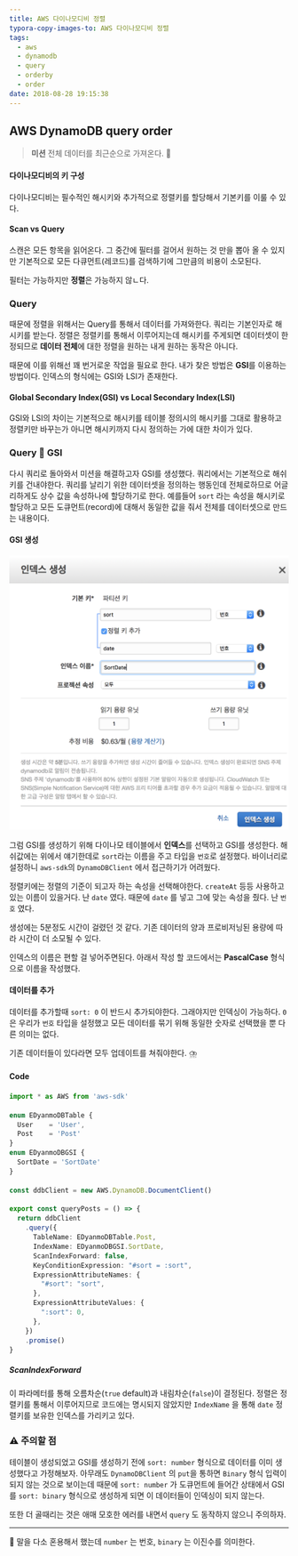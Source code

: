 ```yaml
---
title: AWS 다이나모디비 정렬
typora-copy-images-to: AWS 다이나모디비 정렬
tags:
  - aws
  - dynamodb
  - query
  - orderby
  - order
date: 2018-08-28 19:15:38
---
```



## AWS DynamoDB query order

> **미션** 전체 데이터를 최근순으로 가져온다. :ram:

#### 다이나모디비의 키 구성

다이나모디비는 필수적인 해시키와 추가적으로 정렬키를 할당해서 기본키를 이룰 수 있다.

#### Scan vs Query

스캔은 모든 항목을 읽어온다. 그 중간에 필터를 걸어서 원하는 것 만을 뽑아 올 수 있지만 기본적으로 모든 다큐먼트(레코드)를 검색하기에 그만큼의 비용이 소모된다.

필터는 가능하지만 **정렬**은 가능하지 않ㄴ다.

### Query

때문에 정렬을 위해서는 Query를 통해서 데이터를 가져와한다. 쿼리는 기본인자로 해시키를 받는다. 정렬은 정렬키를 통해서 이루어지는데 해시키를 주게되면 데이터셋이 한정되므로 **데이터 전체**에 대한 정렬을 원하는 내게 원하는 동작은 아니다.

때문에 이를 위해선 꽤 번거로운 작업을 필요로 한다. 내가 찾은 방법은 **GSI**를 이용하는 방법이다. 인덱스의 형식에는 GSI와 LSI가 존재한다.

#### Global Secondary Index(GSI) vs Local Secondary Index(LSI)

GSI와 LSI의 차이는 기본적으로 해시키를 테이블 정의시의 해시키를 그대로 활용하고 정렬키만 바꾸는가 아니면 해시키까지 다시 정의하는 가에 대한 차이가 있다.

### Query :two_women_holding_hands: GSI

다시 쿼리로 돌아와서 미션을 해결하고자 GSI를 생성했다. 쿼리에서는 기본적으로 해쉬키를 건내야한다. 쿼리를 날리기 위한 데이터셋을 정의하는 행동인데 전체로하므로 어글리하게도 상수 값을 속성하나에 할당하기로 한다. 예를들어 `sort` 라는 속성을 해시키로 할당하고 모든 도큐먼트(record)에 대해서 동일한 값을 줘서 전체를 데이터셋으로 만드는 내용이다.

#### GSI 생성

![create-gsi](dynamodb-query-order/create-gsi.png)

그럼 GSI를 생성하기 위해 다이나모 테이블에서 **인덱스**를 선택하고 GSI를 생성한다. 해쉬값에는 위에서 얘기한데로 `sort`라는 이름을 주고 타입을 `번호`로 설정했다. 바이너리로 설정하니 `aws-sdk`의 `DynamoDBClient` 에서 접근하기가 어려웠다.

정렬키에는 정렬의 기준이 되고자 하는 속성을 선택해야한다. `createAt` 등등 사용하고 있는 이름이 있을거다. 난 `date` 였다. 때문에 `date` 를 넣고 그에 맞는 속성을 줬다. 난 `번호` 였다.

생성에는 5분정도 시간이 걸렸던 것 같다. 기존 데이터의 양과 프로비저닝된 용량에 따라 시간이 더 소모될 수 있다.

인덱스의 이름은 편할 걸 넣어주면된다. 아래서 작성 할 코드에서는 **PascalCase** 형식으로 이름을 작성했다.

#### 데이터를 추가

데이터를 추가할때 `sort: 0` 이 반드시 추가되야한다. 그래야지만 인덱싱이 가능하다. `0`은 우리가 `번호` 타입을 설정했고 모든 데이터를 묶기 위해 동일한 숫자로 선택했을 뿐 다른 의미는 없다.

기존 데이터들이 있다라면 모두 업데이트를 쳐줘야한다. :cloud_with_lightning_and_rain:

#### Code

```typescript
import * as AWS from 'aws-sdk'

enum EDyanmoDBTable {
  User    = 'User',
  Post    = 'Post'
}
enum EDyanmoDBGSI {
  SortDate = 'SortDate'
}

const ddbClient = new AWS.DynamoDB.DocumentClient()

export const queryPosts = () => {
  return ddbClient
    .query({
      TableName: EDyanmoDBTable.Post,
      IndexName: EDyanmoDBGSI.SortDate,
      ScanIndexForward: false,
      KeyConditionExpression: "#sort = :sort",
      ExpressionAttributeNames: {
        "#sort": "sort",
      },
      ExpressionAttributeValues: {
        ":sort": 0,
      },
    })
    .promise()
}
```

##### ScanIndexForward

이 파라메터를 통해 오름차순(`true` default)과 내림차순(`false`)이 결정된다. 정렬은 정렬키를 통해서 이루어지므로 코드에는 명시되지 않았지만 `IndexName` 을 통해 `date` 정렬키를 보유한 인덱스를 가리키고 있다.

### :warning: 주의할 점

테이블이 생성되었고 GSI를 생성하기 전에 `sort: number` 형식으로 데이터를 이미 생성했다고 가정해보자. 아무래도 `DynamoDBClient` 의 `put`을 통하면 `Binary` 형식 입력이 되지 않는 것으로 보이는데 때문에 `sort: number`  가 도큐먼트에 들어간 상태에서 GSI를 `sort: binary` 형식으로 생성하게 되면 이 데이터들이 인덱싱이 되지 않는다.

또한 더 골때리는 것은 애매 모호한 에러를 내면서 `query` 도 동작하지 않으니 주의하자.

---

:information_desk_person: 말을 다소 혼용해서 했는데 `number` 는 번호, `binary` 는 이진수를 의미한다.